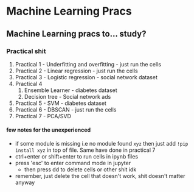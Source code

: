 # Machine Learning Pracs
## Machine Learning pracs to... study?

### Practical shit
1. Practical 1 - Underfitting and overfitting - just run the cells
2. Practical 2 - Linear regression - just run the cells
3. Practical 3 - Logistic regression - social network dataset
4. Practical 4 
    1. Ensemble Learner - diabetes dataset
    2. Decision tree - Social network ads
5. Practical 5 - SVM - diabetes dataset
6. Practical 6 - DBSCAN - just run the cells
7. Practical 7 - PCA/SVD 
#### few notes for the unexperienced 
- if some module is missing i.e no module found `xyz` then just add `!pip install xyz` in top of file. Same have done in practical 7
- ctrl+enter or shift+enter to run cells in ipynb files
- press 'esc' to enter command mode in jupyter 
    - then press dd to delete cells or other shit idk
- remember, just delete the cell that doesn't work, shit doesn't matter anyway
